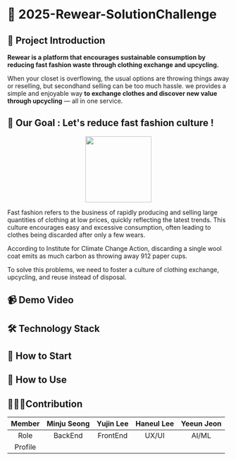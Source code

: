 # 👕 2025-Rewear-SolutionChallenge

## 📢 Project Introduction
**Rewear is a platform that encourages sustainable consumption by reducing fast fashion waste through clothing exchange and upcycling.**

When your closet is overflowing, the usual options are throwing things away or reselling, but secondhand selling can be too much hassle. we provides a simple and enjoyable way **to exchange clothes and discover new value through upcycling** — all in one service.

## 📌 Our Goal : Let's reduce fast fashion culture !
<p align = "center">
<img src= "https://github.com/user-attachments/assets/34ed7575-bd87-4ca4-a73a-752f49d53087" width="150" height="150"/>
</p>

Fast fashion refers to the business of rapidly producing and selling large quantities of clothing at low prices, quickly reflecting the latest trends. This culture encourages easy and excessive consumption, often leading to clothes being discarded after only a few wears.

According to Institute for Climate Change Action, discarding a single wool coat emits as much carbon as throwing away 912 paper cups. 

To solve this problems, we need to foster a culture of clothing exchange, upcycling, and reuse instead of disposal.

## 📹 Demo Video

## 🛠 Technology Stack

## 📱 How to Start

## 👗 How to Use

## 👩🏻‍💻Contribution

|Member| Minju Seong | Yujin Lee | Haneul Lee | Yeeun Jeon |
|:--:|:--:|:--:|:--:|:--:|
|Role| BackEnd | FrontEnd | UX/UI | AI/ML |
|Profile|      |         |           |                       |

